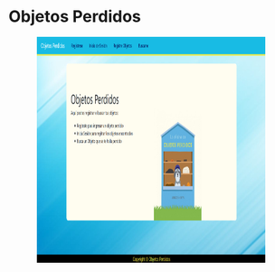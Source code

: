 <h1>Objetos Perdidos</h1>
  <p align="center">
    <img src="/myFolder/principal.png" width="80%" height="400px" title="hover text">
  </p>
